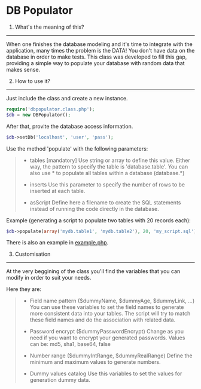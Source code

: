 DB Populator
============

1. What's the meaning of this?
------------------------------

When one finishes the database modeling and it's time to integrate with the application, many times the problem is the DATA!
You don't have data on the database in order to make tests.
This class was developed to fill this gap, providing a simple way to populate your database with random data that makes sense.

2. How to use it?
-----------------

Just include the class and create a new instance.

```php
require('dbpopulator.class.php');
$db = new DBPopulator();
```

After that, provite the database access information.

```php
$db->setDb('localhost', 'user', 'pass');
```

Use the method 'populate' with the following parameters:

> * tables [mandatory]
> Use string or array to define this value.
> Either way, the pattern to specify the table is 'database.table'.
> You can also use * to populate all tables within a database (database.*)
>  
> * inserts
> Use this parameter to specify the number of rows to be inserted at each table.
>
> * asScript
> Define here a filename to create the SQL statements instead of running the code directly in the database.

Example (generating a script to populate two tables with 20 records each):

```php
$db->populate(array('mydb.table1', 'mydb.table2'), 20, 'my_script.sql');
```

There is also an example in [example.php](https://github.com/rafajaques/DB-Populator/blob/master/example.php).

3. Customisation
----------------

At the very beggining of the class you'll find the variables that you can modify
in order to suit your needs.

Here they are:

> * Field name pattern ($dummyName, $dummyAge, $dummyLink, ...)
> You can use these variables to set the field names to generate more consistent data into your tables.
> The script will try to match these field names and do the association with related data.
>
> * Password encrypt ($dummyPasswordEncrypt)
> Change as you need if you want to encrypt your generated passwords.
> Values can be: md5, sha1, base64, false
>
> * Number range ($dummyIntRange, $dummyRealRange)
> Define the minimum and maximum values to generate numbers.
>
> * Dummy values catalog 
> Use this variables to set the values for generation dummy data.
